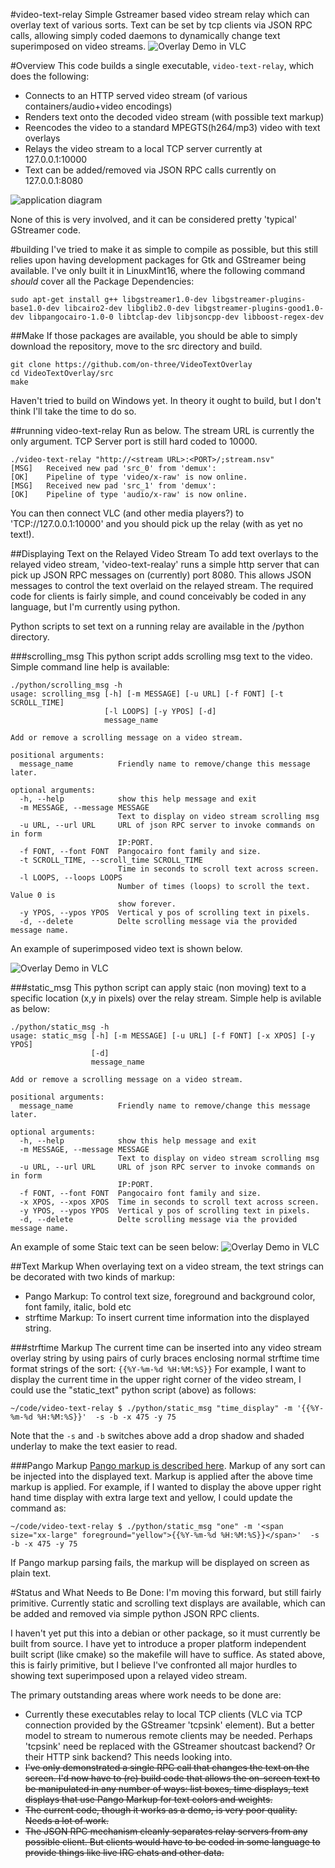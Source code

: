 #video-text-relay
Simple Gstreamer based video stream relay which can overlay text of various sorts. Text can be set by tcp clients via JSON RPC calls, allowing simply coded daemons to dynamically change text superimposed on video streams.
![Overlay Demo in VLC](https://raw.githubusercontent.com/on-three/video-text-relay/master/img/vlcsnap-2014-06-18-18h00m31s153.png)

#Overview
This code builds a single executable, `video-text-relay`, which does the following:
* Connects to an HTTP served video stream (of various containers/audio+video encodings)
* Renders text onto the decoded video stream (with possible text markup)
* Reencodes the video to a standard MPEGTS(h264/mp3) video with text overlays
* Relays the video stream to a local TCP server currently at 127.0.0.1:10000
* Text can be added/removed via JSON RPC calls currently on 127.0.0.1:8080

![application diagram](https://raw.githubusercontent.com/on-three/video-text-relay/master/img/video_text_relay.png)

None of this is very involved, and it can be considered pretty 'typical' GStreamer code.

#building
I've tried to make it as simple to compile as possible, but this still relies upon having development packages for Gtk and GStreamer being available. I've only built it in LinuxMint16, where the following command _should_ cover all the Package Dependencies:

```
sudo apt-get install g++ libgstreamer1.0-dev libgstreamer-plugins-base1.0-dev libcairo2-dev libglib2.0-dev libgstreamer-plugins-good1.0-dev libpangocairo-1.0-0 libtclap-dev libjsoncpp-dev libboost-regex-dev
```

##Make
If those packages are available, you should be able to simply download the repository, move to the src directory and build.

```
git clone https://github.com/on-three/VideoTextOverlay
cd VideoTextOverlay/src
make
```

Haven't tried to build on Windows yet. In theory it ought to build, but I don't think I'll take the time to do so.


##running video-text-relay
Run as below. The stream URL is  currently the only argument. TCP Server port is still hard coded to 10000.
```
./video-text-relay "http://<stream URL>:<PORT>/;stream.nsv"
[MSG]	Received new pad 'src_0' from 'demux':
[OK]	Pipeline of type 'video/x-raw' is now online.
[MSG]	Received new pad 'src_1' from 'demux':
[OK]	Pipeline of type 'audio/x-raw' is now online.

```
You can then connect VLC (and other media players?) to 'TCP://127.0.0.1:10000' and you should pick up the relay (with as yet no text!).

##Displaying Text on the Relayed Video Stream
To add text overlays to the relayed video stream, 'video-text-realay' runs a simple http server that can pick up JSON RPC messages on (currently) port 8080. This allows JSON messages to control the text overlaid on the relayed stream. The required code for clients is fairly simple, and cound conceivably be coded in any language, but I'm currently using python.

Python scripts to set text on a running relay are available in the /python directory.

###scrolling_msg
This python script adds scrolling msg text to the video. Simple command line help is available:
```
./python/scrolling_msg -h
usage: scrolling_msg [-h] [-m MESSAGE] [-u URL] [-f FONT] [-t SCROLL_TIME]
                     [-l LOOPS] [-y YPOS] [-d]
                     message_name

Add or remove a scrolling message on a video stream.

positional arguments:
  message_name          Friendly name to remove/change this message later.

optional arguments:
  -h, --help            show this help message and exit
  -m MESSAGE, --message MESSAGE
                        Text to display on video stream scrolling msg
  -u URL, --url URL     URL of json RPC server to invoke commands on in form
                        IP:PORT.
  -f FONT, --font FONT  Pangocairo font family and size.
  -t SCROLL_TIME, --scroll_time SCROLL_TIME
                        Time in seconds to scroll text across screen.
  -l LOOPS, --loops LOOPS
                        Number of times (loops) to scroll the text. Value 0 is
                        show forever.
  -y YPOS, --ypos YPOS  Vertical y pos of scrolling text in pixels.
  -d, --delete          Delte scrolling message via the provided message name.

```
An example of superimposed video text is shown below.

![Overlay Demo in VLC](https://raw.githubusercontent.com/on-three/video-text-relay/master/img/Screenshot%20from%202014-04-28%2018:49:00.png)

###static_msg
This python script can apply staic (non moving) text to a specific location (x,y in pixels) over the relay stream. Simple help is avilable as below:
```
./python/static_msg -h
usage: static_msg [-h] [-m MESSAGE] [-u URL] [-f FONT] [-x XPOS] [-y YPOS]
                  [-d]
                  message_name

Add or remove a scrolling message on a video stream.

positional arguments:
  message_name          Friendly name to remove/change this message later.

optional arguments:
  -h, --help            show this help message and exit
  -m MESSAGE, --message MESSAGE
                        Text to display on video stream scrolling msg
  -u URL, --url URL     URL of json RPC server to invoke commands on in form
                        IP:PORT.
  -f FONT, --font FONT  Pangocairo font family and size.
  -x XPOS, --xpos XPOS  Time in seconds to scroll text across screen.
  -y YPOS, --ypos YPOS  Vertical y pos of scrolling text in pixels.
  -d, --delete          Delte scrolling message via the provided message name.

```
An example of some Staic text can be seen below:
![Overlay Demo in VLC](https://raw.githubusercontent.com/on-three/VideoTextOverlay/e3a66d8a2a544106cd3198091f11d275a18979f8/img/Screenshot%20from%202014-04-28%2019:57:16.png)

##Text Markup
When overlaying text on a video stream, the text strings can be decorated with two kinds of markup:
* Pango Markup: To control text size, foreground and background color, font family, italic, bold etc
* strftime Markup: To insert current time information into the displayed string.

###strftime Markup
The current time can be inserted into any video stream overlay string by using pairs of curly braces enclosing normal strftime time format strings of the sort: `{{%Y-%m-%d %H:%M:%S}}`
For example, I want to display the current time in the upper right corner of the video stream, I could use the "static_text" python script (above) as follows:
```
~/code/video-text-relay $ ./python/static_msg "time_display" -m '{{%Y-%m-%d %H:%M:%S}}'  -s -b -x 475 -y 75
```
Note that the `-s` and `-b` switches above add a drop shadow and shaded underlay to make the text easier to read.

###Pango Markup
[Pango markup is described here](https://developer.gnome.org/pango/stable/PangoMarkupFormat.html). Markup of any sort can be injected into the displayed text. Markup is applied after the above time markup is applied.
For example, if I wanted to display the above upper right hand time display with extra large text and yellow, I could update the command as:
```
~/code/video-text-relay $ ./python/static_msg "one" -m '<span size="xx-large" foreground="yellow">{{%Y-%m-%d %H:%M:%S}}</span>'  -s -b -x 475 -y 75
```
If Pango markup parsing fails, the markup will be displayed on screen as plain text.

#Status and What Needs to Be Done:
I'm moving this forward, but still fairly primitive. Currently static and scrolling text displays are available, which can be added and removed via simple python JSON RPC clients.

I haven't yet put this into a debian or other package, so it must currently be built from source. I have yet to introduce a proper platform independent built script (like cmake) so the makefile will have to suffice.
As stated above, this is fairly primitive, but I believe I've confronted all major hurdles to showing text superimposed upon a relayed video stream.

The primary outstanding areas where work needs to be done are:
* Currently these executables relay to local TCP clients (VLC via TCP connection provided by the GStreamer 'tcpsink' element). But a better model to stream to numerous remote clients may be needed. Perhaps 'tcpsink' need be replaced with the GStreamer shoutcast backend? Or their HTTP sink backend? This needs looking into.
* ~~I've only demonstrated a single RPC call that changes the text on the screen. I'd now have to (re) build code that allows the on-screen text to be manipulated in any number of ways: list boxes, time displays, text displays that use Pango Markup for text colors and weights.~~
* ~~The current code, though it works as a demo, is very poor quality. Needs a lot of work.~~
* ~~The JSON RPC mechanism cleanly separates relay servers from any possible client. But clients would have to be coded in some language to provide things like live IRC chats and other data.~~

